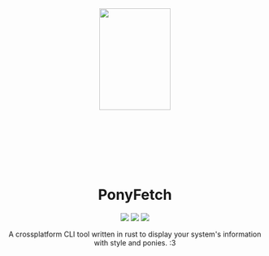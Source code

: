 <div align="center">
    <img 
        src="https://i.postimg.cc/Lsk1mDff/image.png" style="height: 200px; width: 140px;" 
    />
</div>
<h1 style="margin-top: 150px;" align="center">PonyFetch</h1>
<p align="center">
    <img src="https://img.shields.io/github/contributors/Atsukoro1/ponyfetch?color=blue&style=for-the-badge"/>
    <img src="https://img.shields.io/github/issues/Atsukoro1/ponyfetch?style=for-the-badge"/>
    <img src="https://img.shields.io/badge/Made%20with-Rust-blue?style=for-the-badge"/>
</p>
<p align="center">A crossplatform CLI tool written in rust to display your system's information with style and ponies. :3 </p>
